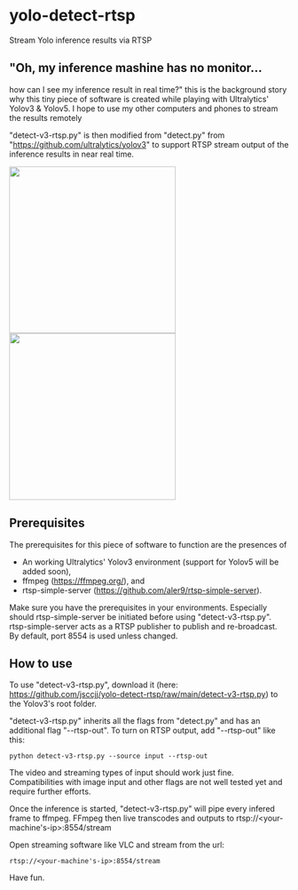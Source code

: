 # yolo-detect-rtsp
Stream Yolo inference results via RTSP

## "Oh, my inference mashine has no monitor... 
how can I see my inference result in real time?" this is the background story why this tiny piece of software is created while playing with Ultralytics' Yolov3 & Yolov5. I hope to use my other computers and phones to stream the results remotely

"detect-v3-rtsp.py" is then modified from "detect.py" from "https://github.com/ultralytics/yolov3" to support RTSP stream output of the inference results in near real time.

<img src="https://user-images.githubusercontent.com/79299554/178659145-48928d3f-9c67-4301-a779-39db1875d86f.jpg" height="300"> <img src="https://user-images.githubusercontent.com/79299554/178673365-3aed1d70-317e-4f36-906c-48c5ac89f439.png" height="300">
## Prerequisites
The prerequisites for this piece of software to function are the presences of 

- An working Ultralytics' Yolov3 environment (support for Yolov5 will be added soon),
- ffmpeg (https://ffmpeg.org/), and 
- rtsp-simple-server (https://github.com/aler9/rtsp-simple-server). 

Make sure you have the prerequisites in your environments. Especially should rtsp-simple-server be initiated before using "detect-v3-rtsp.py". rtsp-simple-server acts as a RTSP publisher to publish and re-broadcast. By default, port 8554 is used unless changed.


## How to use

To use "detect-v3-rtsp.py", download it (here: https://github.com/jsccjj/yolo-detect-rtsp/raw/main/detect-v3-rtsp.py) to the Yolov3's root folder.

"detect-v3-rtsp.py" inherits all the flags from "detect.py" and has an additional flag "--rtsp-out". To turn on RTSP output, add "--rtsp-out" like this:

`python detect-v3-rtsp.py --source input --rtsp-out`

The video and streaming types of input should work just fine. Compatibilities with image input and other flags are not well tested yet and require further efforts.

Once the inference is started, "detect-v3-rtsp.py" will pipe every infered frame to ffmpeg. FFmpeg then live transcodes and outputs to rtsp://<your-machine's-ip>:8554/stream

Open streaming software like VLC and stream from the url:

`rtsp://<your-machine's-ip>:8554/stream`

Have fun.

